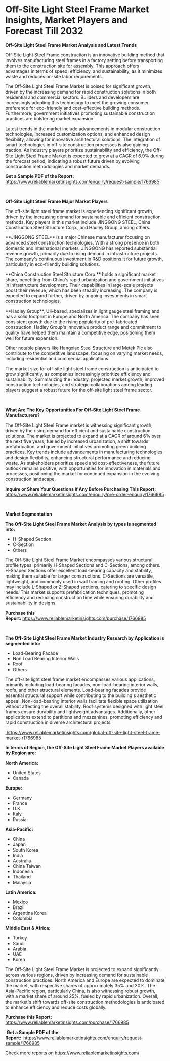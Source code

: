<p><h1>Off-Site Light Steel Frame Market Insights, Market Players and Forecast Till 2032</h1></p><p><strong>Off-Site Light Steel Frame Market Analysis and Latest Trends</strong></p>
<p><p>Off-Site Light Steel Frame construction is an innovative building method that involves manufacturing steel frames in a factory setting before transporting them to the construction site for assembly. This approach offers advantages in terms of speed, efficiency, and sustainability, as it minimizes waste and reduces on-site labor requirements.</p><p>The Off-Site Light Steel Frame Market is poised for significant growth, driven by the increasing demand for rapid construction solutions in both residential and commercial sectors. Builders and developers are increasingly adopting this technology to meet the growing consumer preference for eco-friendly and cost-effective building methods. Furthermore, government initiatives promoting sustainable construction practices are bolstering market expansion.</p><p>Latest trends in the market include advancements in modular construction technologies, increased customization options, and enhanced design flexibility, allowing for innovative architectural solutions. The integration of smart technologies in off-site construction processes is also gaining traction. As industry players prioritize sustainability and efficiency, the Off-Site Light Steel Frame Market is expected to grow at a CAGR of 6.9% during the forecast period, indicating a robust future driven by evolving construction methodologies and market demands.</p></p>
<p><strong>Get a Sample PDF of the Report:&nbsp;</strong> <a href="https://www.reliablemarketinsights.com/enquiry/request-sample/1766985?utm_campaign=2041&utm_medium=2&utm_source=Github&utm_content=ia&utm_term=02022025&utm_id=off-site-light-steel-frame">https://www.reliablemarketinsights.com/enquiry/request-sample/1766985</a></p>
<p>&nbsp;</p>
<p><strong>Off-Site Light Steel Frame Major Market Players</strong></p>
<p><p>The off-site light steel frame market is experiencing significant growth, driven by the increasing demand for sustainable and efficient construction methods. Key players in this market include JINGGONG STEEL, China Construction Steel Structure Corp., and Hadley Group, among others.</p><p>**JINGGONG STEEL** is a major Chinese manufacturer focusing on advanced steel construction technologies. With a strong presence in both domestic and international markets, JINGGONG has reported substantial revenue growth, primarily due to rising demand in infrastructure projects. The company's continuous investment in R&D positions it for future growth, particularly in eco-friendly building solutions.</p><p>**China Construction Steel Structure Corp.** holds a significant market share, benefiting from China's rapid urbanization and government initiatives in infrastructure development. Their capabilities in large-scale projects boost their revenue, which has been steadily increasing. The company is expected to expand further, driven by ongoing investments in smart construction technologies.</p><p>**Hadley Group**, UK-based, specializes in light gauge steel framing and has a solid footprint in Europe and North America. The company has seen consistent growth due to the rising popularity of pre-fabricated construction. Hadley Group's innovative product range and commitment to quality have helped them maintain a competitive edge, positioning them well for future expansion.</p><p>Other notable players like Hangxiao Steel Structure and Metek Plc also contribute to the competitive landscape, focusing on varying market needs, including residential and commercial applications. </p><p>The market size for off-site light steel frame construction is anticipated to grow significantly, as companies increasingly prioritize efficiency and sustainability. Summarizing the industry, projected market growth, improved construction technologies, and strategic collaborations among leading players suggest a robust future for the off-site light steel frame sector.</p></p>
<p>&nbsp;</p>
<p><strong>What Are The Key Opportunities For Off-Site Light Steel Frame Manufacturers?</strong></p>
<p><p>The Off-Site Light Steel Frame market is witnessing significant growth, driven by the rising demand for efficient and sustainable construction solutions. The market is projected to expand at a CAGR of around 6% over the next five years, fueled by increased urbanization, a shift towards prefabrication, and government initiatives promoting green building practices. Key trends include advancements in manufacturing technologies and design flexibility, enhancing structural performance and reducing waste. As stakeholders prioritize speed and cost-effectiveness, the future outlook remains positive, with opportunities for innovation in materials and processes, positioning the market for continued expansion in the evolving construction landscape.</p></p>
<p><strong>Inquire or Share Your Questions If Any Before Purchasing This Report:</strong> <a href="https://www.reliablemarketinsights.com/enquiry/pre-order-enquiry/1766985?utm_campaign=2041&utm_medium=2&utm_source=Github&utm_content=ia&utm_term=02022025&utm_id=off-site-light-steel-frame">https://www.reliablemarketinsights.com/enquiry/pre-order-enquiry/1766985</a></p>
<p>&nbsp;</p>
<p><strong>Market Segmentation</strong></p>
<p><strong>The Off-Site Light Steel Frame Market Analysis by types is segmented into:</strong></p>
<p><ul><li>H-Shaped Section</li><li>C-Section</li><li>Others</li></ul></p>
<p><p>The Off-Site Light Steel Frame Market encompasses various structural profile types, primarily H-Shaped Sections and C-Sections, among others. H-Shaped Sections offer excellent load-bearing capacity and stability, making them suitable for larger constructions. C-Sections are versatile, lightweight, and commonly used in wall framing and roofing. Other profiles may include L-Shaped or Z-Shaped sections, catering to specific design needs. This market supports prefabrication techniques, promoting efficiency and reducing construction time while ensuring durability and sustainability in designs.</p></p>
<p><strong>Purchase this Report:&nbsp;</strong><a href="https://www.reliablemarketinsights.com/purchase/1766985?utm_campaign=2041&utm_medium=2&utm_source=Github&utm_content=ia&utm_term=02022025&utm_id=off-site-light-steel-frame">https://www.reliablemarketinsights.com/purchase/1766985</a></p>
<p>&nbsp;</p>
<p><strong>The Off-Site Light Steel Frame Market Industry Research by Application is segmented into:</strong></p>
<p><ul><li>Load-Bearing Facade</li><li>Non Load Bearing Interior Walls</li><li>Roof</li><li>Others</li></ul></p>
<p><p>The off-site light steel frame market encompasses various applications, primarily including load-bearing facades, non-load-bearing interior walls, roofs, and other structural elements. Load-bearing facades provide essential structural support while contributing to the building's aesthetic appeal. Non-load-bearing interior walls facilitate flexible space utilization without affecting the overall stability. Roof systems designed with light steel frames ensure durability and lightweight advantages. Additionally, other applications extend to partitions and mezzanines, promoting efficiency and rapid construction in diverse architectural projects.</p></p>
<p><a href="https://www.reliablemarketinsights.com/global-off-site-light-steel-frame-market-r1766985?utm_campaign=2041&utm_medium=2&utm_source=Github&utm_content=ia&utm_term=02022025&utm_id=off-site-light-steel-frame">&nbsp;https://www.reliablemarketinsights.com/global-off-site-light-steel-frame-market-r1766985</a></p>
<p><strong>In terms of Region, the Off-Site Light Steel Frame Market Players available by Region are:</strong></p>
<p>
    <p> <strong> North America: </strong>
        <ul>
            <li>United States</li>
            <li>Canada</li>
        </ul>
        </p> 
    <p> <strong> Europe: </strong>
        <ul>
            <li>Germany</li>
            <li>France</li>
            <li>U.K.</li>
            <li>Italy</li>
            <li>Russia</li>
        </ul>
        </p> 
    <p> <strong> Asia-Pacific: </strong>
        <ul>
            <li>China</li>
            <li>Japan</li>
            <li>South Korea</li>
            <li>India</li>
            <li>Australia</li>
            <li>China Taiwan</li>
            <li>Indonesia</li>
            <li>Thailand</li>
            <li>Malaysia</li>
        </ul>
        </p> 
    <p> <strong> Latin America: </strong>
        <ul>
            <li>Mexico</li>
            <li>Brazil</li>
            <li>Argentina Korea</li>
            <li>Colombia</li>
        </ul>
        </p> 
    <p> <strong> Middle East & Africa: </strong>
        <ul>
            <li>Turkey</li>
            <li>Saudi</li>
            <li>Arabia</li>
            <li>UAE</li>
            <li>Korea</li>
        </ul>
    </p>
    </p>
<p><p>The Off-Site Light Steel Frame Market is projected to expand significantly across various regions, driven by increasing demand for sustainable construction practices. North America and Europe are expected to dominate the market, with respective shares of approximately 35% and 30%. The Asia-Pacific region, particularly China, is also witnessing robust growth, with a market share of around 25%, fueled by rapid urbanization. Overall, the market's shift towards off-site construction methodologies is anticipated to enhance efficiency and reduce costs globally.</p></p>
<p><strong>Purchase this Report: </strong><a href="https://www.reliablemarketinsights.com/purchase/1766985?utm_campaign=2041&utm_medium=2&utm_source=Github&utm_content=ia&utm_term=02022025&utm_id=off-site-light-steel-frame">https://www.reliablemarketinsights.com/purchase/1766985</a></p>
<p>&nbsp;<strong>Get a Sample PDF of the Report:&nbsp;&nbsp;</strong><a href="https://www.reliablemarketinsights.com/enquiry/request-sample/1766985?utm_campaign=2041&utm_medium=2&utm_source=Github&utm_content=ia&utm_term=02022025&utm_id=off-site-light-steel-frame">https://www.reliablemarketinsights.com/enquiry/request-sample/1766985</a></p>
<p><strong></strong></p>
<p>Check more reports on <a href="https://www.reliablemarketinsights.com/?utm_campaign=2041&utm_medium=2&utm_source=Github&utm_content=ia&utm_term=02022025&utm_id=off-site-light-steel-frame">https://www.reliablemarketinsights.com/</a></p>
